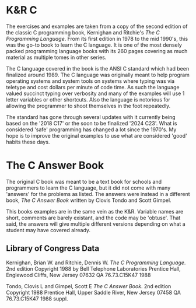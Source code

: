 # K&R C #

The exercises and examples are taken from a copy of the second edition
of the classic C programming book, Kernighan and Ritchie's _The C
Programming Language_. From its first edition in 1978 to the mid 1990's,
this was the go-to book to learn the C language. It is one of the
most densely packed programming language books with its 260 pages
covering as much material as multiple tomes in other series. 

The C language covered in the book is the ANSI C standard which had been
finalized around 1989. The C language was originally meant to help
program operating systems and system tools on systems where typing was
via teletype and cost dollars per minute of code time. As such the
language valued succinct typing over verbosity and many of the examples
will use 1 letter variables or other shortcuts. Also the language is
notorious for allowing the programmer to shoot themselves in the foot
repeatedly.

The standard has gone through several updates with it currently being
based on the '2018 C17' or the soon to be finalized '2024 C23'. What is
considered 'safe' programming has changed a lot since the 1970's. My
hope is to improve the original examples to use what are considered
'good' habits these days.

# The C Answer Book #

The original C book was meant to be a text book for schools and
programmers to learn the C language, but it did not come with many
'answers' for the problems as listed. The answers were instead in a
different book, _The C Answer Book_ written by Clovis Tondo and Scott
Gimpel. 

This books examples are in the same vein as the K&R. Variable names are
short, comments are barely existant, and the code may be 'obtuse'. That
said, the answers will give multiple different versions depending on
what a student may have covered already.


## Library of Congress Data

Kernighan, Brian W. and Ritchie, Dennis W.
	_The C Programming Language_. 2nd edition
	Copyright 1988 by Bell Telephone Laboratories
	Prentice Hall, Englewood Cliffs, New Jersey 07632
	QA 76.73.C15K47 1988

Tondo, Clovis L and Gimpel, Scott E
	_The C Answer Book_. 2nd edition
	Copyright 1988 
	Prentice Hall, Upper Saddle River, New Jersey 07458
	QA 76.73.C15K47 1988 suppl.
